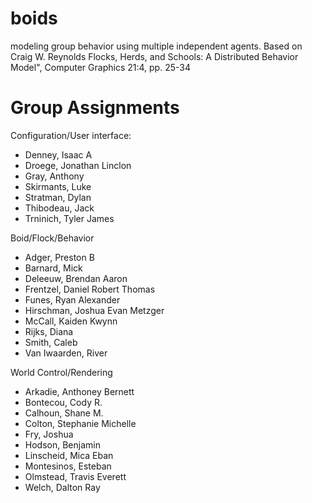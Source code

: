 # boids
modeling group behavior using multiple independent agents.  Based on Craig W.
Reynolds Flocks, Herds, and Schools: A Distributed Behavior Model",
Computer Graphics 21:4, pp. 25-34


# Group Assignments
Configuration/User interface:

* Denney, Isaac A
* Droege, Jonathan Linclon
* Gray, Anthony
* Skirmants, Luke
* Stratman, Dylan
* Thibodeau, Jack
* Trninich, Tyler James

Boid/Flock/Behavior

* Adger, Preston B
* Barnard, Mick
* Deleeuw, Brendan Aaron
* Frentzel, Daniel Robert Thomas
* Funes, Ryan Alexander
* Hirschman, Joshua Evan Metzger
* McCall, Kaiden Kwynn
* Rijks, Diana
* Smith, Caleb
* Van Iwaarden, River

World Control/Rendering

* Arkadie, Anthoney Bernett
* Bontecou, Cody R.
* Calhoun, Shane M.
* Colton, Stephanie Michelle
* Fry, Joshua
* Hodson, Benjamin
* Linscheid, Mica Eban
* Montesinos, Esteban
* Olmstead, Travis Everett
* Welch, Dalton Ray
